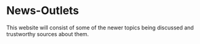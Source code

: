# News-Outlets
This website will consist of some of the newer topics being discussed and trustworthy sources about them.

